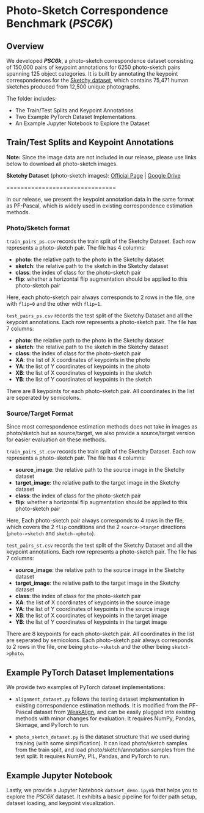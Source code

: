 # Photo-Sketch Correspondence Benchmark (*PSC6K*)

## Overview
We developed ***PSC6k***, a photo-sketch correspondence dataset consisting of 150,000 pairs of keypoint annotations for 6250 photo-sketch pairs spanning 125 object categories.
It is built by annotating the keypoint correspondences for the [Sketchy dataset](sketchy.eye.gatech.edu), which contains 75,471 human sketches produced from 12,500 unique photographs.

The folder includes:
* The Train/Test Splits and Keypoint Annotations
* Two Example PyTorch Dataset Implementations.
* An Example Jupyter Notebook to Explore the Dataset

## Train/Test Splits and Keypoint Annotations
**Note:**
Since the image data are not included in our release,
please use links below to download all photo-sketch images.

**Sketchy Dataset** (photo-sketch images): [Official Page](sketchy.eye.gatech.edu) | [Google Drive](https://drive.google.com/file/d/1z4--ToTXYb0-2cLuUWPYM5m7ST7Ob3Ck/view)

===============================

In our release, we present the keypoint annotation data in the same format as PF-Pascal, which is widely used in existing correspondence estimation methods.

### Photo/Sketch format
`train_pairs_ps.csv` records the train split of the Sketchy Dataset. Each row represents a photo-sketch pair. The file has 4 columns:
* **photo**: the relative path to the photo in the Sketchy dataset
* **sketch**: the relative path to the sketch in the Sketchy dataset
* **class**: the index of class for the photo-sketch pair
* **flip**: whether a horizontal flip augmentation should be applied to this photo-sketch pair

Here, each photo-sketch pair always corresponds to 2 rows in the file, one with `flip=0` and the other with `flip=1`.

`test_pairs_ps.csv` records the test split of the Sketchy Dataset and all the keypoint annotations. Each row represents a photo-sketch pair. The file has 7 columns:
* **photo**: the relative path to the photo in the Sketchy dataset
* **sketch**: the relative path to the sketch in the Sketchy dataset
* **class**: the index of class for the photo-sketch pair
* **XA**: the list of X coordinates of keypoints in the photo
* **YA**: the list of Y coordinates of keypoints in the photo
* **XB**: the list of X coordinates of keypoints in the sketch
* **YB**: the list of Y coordinates of keypoints in the sketch

There are 8 keypoints for each photo-sketch pair. All coordinates in the list are seperated by semicolons.

### Source/Target Format
Since most correspondence estimation methods does not take in images as photo/sketch but as source/target, we also provide a source/target version for easier evaluation on these methods.

`train_pairs_st.csv` records the train split of the Sketchy Dataset. Each row represents a photo-sketch pair. The file has 4 columns:
* **source_image**: the relative path to the source image in the Sketchy dataset
* **target_image**: the relative path to the target image in the Sketchy dataset
* **class**: the index of class for the photo-sketch pair
* **flip**: whether a horizontal flip augmentation should be applied to this photo-sketch pair

Here, Each photo-sketch pair always corresponds to 4 rows in the file, which covers the 2 `flip` conditions and the 2 `source->target` directions (`photo->sketch` and `sketch->photo`).


`test_pairs_st.csv` records the test split of the Sketchy Dataset and all the keypoint annotations. Each row represents a photo-sketch pair. The file has 7 columns:
* **source_image**: the relative path to the source image in the Sketchy dataset
* **target_image**: the relative path to the target image in the Sketchy dataset
* **class**: the index of class for the photo-sketch pair
* **XA**: the list of X coordinates of keypoints in the source image
* **YA**: the list of Y coordinates of keypoints in the source image
* **XB**: the list of X coordinates of keypoints in the target image
* **YB**: the list of Y coordinates of keypoints in the target image

There are 8 keypoints for each photo-sketch pair. All coordinates in the list are seperated by semicolons. Each photo-sketch pair always corresponds to 2 rows in the file, one being `photo->sketch` and the other being `sketch->photo`.


## Example PyTorch Dataset Implementations
We provide two examples of PyTorch dataset implementations:
* `alignment_dataset.py` follows the testing dataset implementation in existing correspondence estimation methods. It is modified from the PF-Pascal dataset from [WeakAlign](https://github.com/ignacio-rocco/weakalign), and can be easily plugged into existing methods with minor changes for evaluation. It requires NumPy, Pandas, Skimage, and PyTorch to run.

* `photo_sketch_dataset.py` is the dataset structure that we used during training (with some simplification). It can load photo/sketch samples from the train split, and load photo/sketch/annotation samples from the test split. It requires NumPy, PIL, Pandas, and PyTorch to run.


## Example Jupyter Notebook
Lastly, we provide a Jupyter Notebook `dataset_demo.ipynb` that helps you to explore the *PSC6K* dataset. It exhibits a basic pipeline for folder path setup, dataset loading, and keypoint visualization.
